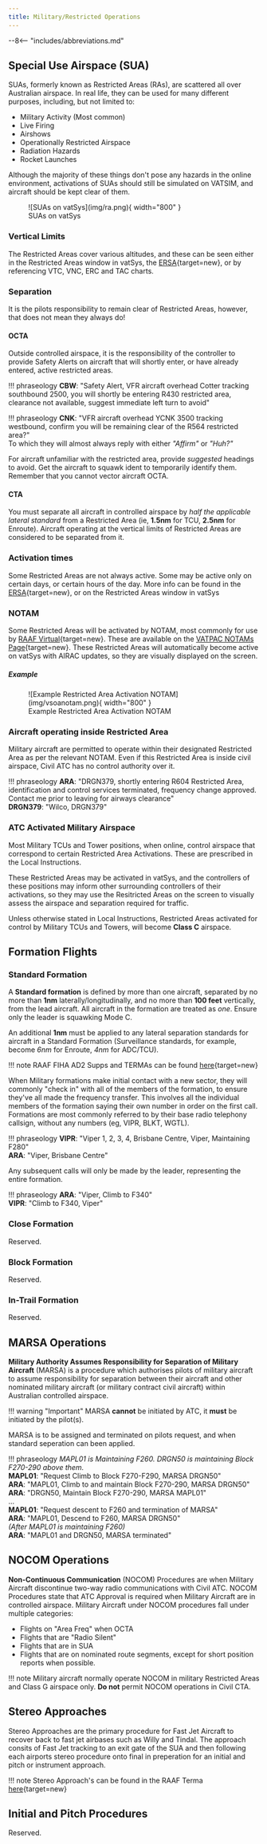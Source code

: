 ```yaml
---
title: Military/Restricted Operations
---
```


--8<-- "includes/abbreviations.md"

## Special Use Airspace (SUA)
SUAs, formerly known as Restricted Areas (RAs), are scattered all over Australian airspace. In real life, they can be used for many different purposes, including, but not limited to:

- Military Activity (Most common)
- Live Firing
- Airshows
- Operationally Restricted Airspace
- Radiation Hazards
- Rocket Launches

Although the majority of these things don't pose any hazards in the online environment, activations of SUAs should still be simulated on VATSIM, and aircraft should be kept clear of them.

<figure markdown>
![SUAs on vatSys](img/ra.png){ width="800" }
  <figcaption>SUAs on vatSys</figcaption>
</figure>

### Vertical Limits
The Restricted Areas cover various altitudes, and these can be seen either in the Restricted Areas window in vatSys, the [ERSA](https://www.airservicesaustralia.com/aip/aip.asp){target=new}, or by referencing VTC, VNC, ERC and TAC charts.

### Separation
It is the pilots responsibility to remain clear of Restricted Areas, however, that does not mean they always do!

#### OCTA
Outside controlled airspace, it is the responsibility of the controller to provide Safety Alerts on aircraft that will shortly enter, or have already entered, active restricted areas.

!!! phraseology
    **CBW**: "Safety Alert, VFR aircraft overhead Cotter tracking southbound 2500, you will shortly be entering R430 restricted area, clearance not available, suggest immediate left turn to avoid"

!!! phraseology
    **CNK**: "VFR aircraft overhead YCNK 3500 tracking westbound, confirm you will be remaining clear of the R564 restricted area?"  
    To which they will almost always reply with either *"Affirm"* or *"Huh?"*

For aircraft unfamiliar with the restricted area, provide *suggested* headings to avoid. Get the aircraft to squawk ident to temporarily identify them. Remember that you cannot vector aircraft OCTA.

#### CTA
You must separate all aircraft in controlled airspace by *half the applicable lateral standard* from a Restricted Area (ie, **1.5nm** for TCU, **2.5nm** for Enroute). Aircraft operating at the vertical limits of Restricted Areas are considered to be separated from it.

### Activation times
Some Restricted Areas are not always active. Some may be active only on certain days, or certain hours of the day. More info can be found in the [ERSA](https://www.airservicesaustralia.com/aip/aip.asp){target=new}, or on the Restricted Areas window in vatSys

### NOTAM
Some Restricted Areas will be activated by NOTAM, most commonly for use by [RAAF Virtual](https://www.raafvirtual.org/){target=new}. These are available on the [VATPAC NOTAMs Page](https://vatpac.org/publications/notam){target=new}. These Restricted Areas will automatically become active on vatSys with AIRAC updates, so they are visually displayed on the screen.

##### Example
<figure markdown>
![Example Restricted Area Activation NOTAM](img/vsoanotam.png){ width="800" }
  <figcaption>Example Restricted Area Activation NOTAM</figcaption>
</figure>

### Aircraft operating inside Restricted Area
Military aircraft are permitted to operate within their designated Restricted Area as per the relevant NOTAM. Even if this Restricted Area is inside civil airspace, Civil ATC has no control authority over it.

!!! phraseology
    **ARA**: "DRGN379, shortly entering R604 Restricted Area, identification and control services terminated, frequency change approved. Contact me prior to leaving for airways clearance"  
    **DRGN379**: "Wilco, DRGN379"  

### ATC Activated Military Airspace
Most Military TCUs and Tower positions, when online, control airspace that correspond to certain Restricted Area Activations. These are prescribed in the Local Instructions.

These Restricted Areas may be activated in vatSys, and the controllers of these positions may inform other surrounding controllers of their activations, so they may use the Resitricted Areas on the screen to visually assess the airspace and separation required for traffic.

Unless otherwise stated in Local Instructions, Restricted Areas activated for control by Military TCUs and Towers, will become **Class C** airspace.

## Formation Flights
### Standard Formation
A **Standard formation** is defined by more than one aircraft, separated by no more than **1nm** laterally/longitudinally, and no more than **100 feet** vertically, from the lead aircraft. All aircraft in the formation are treated as *one*. Ensure only the leader is squawking Mode C.

An additional **1nm** must be applied to any lateral separation standards for aircraft in a Standard Formation (Surveillance standards, for example, become *6nm* for Enroute, *4nm* for ADC/TCU).

!!! note
    RAAF FIHA AD2 Supps and TERMAs can be found [here](https://ais-af.airforce.gov.au/australian-aip){target=new}

When Military formations make initial contact with a new sector, they will commonly "check in" with all of the members of the formation, to ensure they've all made the frequency transfer. This involves all the individual members of the formation saying their own number in order on the first call. Formations are most commonly referred to by their base radio telephony callsign, without any numbers (eg, VIPR, BLKT, WGTL).

!!! phraseology
    **VIPR**: "Viper 1, 2, 3, 4, Brisbane Centre, Viper, Maintaining F280"  
    **ARA**:  "Viper, Brisbane Centre" 

Any subsequent calls will only be made by the leader, representing the entire formation.

!!! phraseology
    **ARA**: "Viper, Climb to F340"  
    **VIPR**:  "Climb to F340, Viper" 

### Close Formation
Reserved.

### Block Formation
Reserved.

### In-Trail Formation
Reserved.

## MARSA Operations
**Military Authority Assumes Responsibility for Separation of Military Aircraft** (MARSA) is a procedure which authorises pilots of military aircraft to assume responsibility for separation between their aircraft and other nominated military aircraft (or military contract civil aircraft) within Australian controlled airspace. 

!!! warning "Important"
    MARSA **cannot** be initiated by ATC, it **must** be initiated by the pilot(s).

MARSA is to be assigned and terminated on pilots request, and when standard seperation can been applied.

!!! phraseology
    *MAPL01 is Maintaining F260. DRGN50 is maintaining Block F270-290 above them.*  
    **MAPL01**: "Request Climb to Block F270-F290, MARSA DRGN50"  
    **ARA**: "MAPL01, Climb to and maintain Block F270-290, MARSA DRGN50"  
    **ARA**: "DRGN50, Maintain Block F270-290, MARSA MAPL01"  
    ...  
    **MAPL01**: "Request descent to F260 and termination of MARSA"  
    **ARA**: "MAPL01, Descend to F260, MARSA DRGN50"  
    *(After MAPL01 is maintaining F260)*  
    **ARA**: "MAPL01 and DRGN50, MARSA terminated"

## NOCOM Operations
**Non-Continuous Communication** (NOCOM) Procedures are when Military Aircraft discontinue two-way radio communications with Civil ATC. NOCOM Procedures state that ATC Approval is required when Military Aircraft are in controlled airspace. Military Aircraft under NOCOM procedures fall under multiple categories:

- Flights on "Area Freq" when OCTA
- Flights that are "Radio Silent"
- Flights that are in SUA
- Flights that are on nominated route segments, except for short position reports when possible.

!!! note
    Military aircraft normally operate NOCOM in military Restricted Areas and Class G airspace only. **Do not** permit NOCOM operations in Civil CTA.

## Stereo Approaches
Stereo Approaches are the primary procedure for Fast Jet Aircraft to recover back to fast jet airbases such as Willy and Tindal. The approach consits of Fast Jet tracking to an exit gate of the SUA and then following each airports stereo procedure onto final in preperation for an initial and pitch or instrument approach.

!!! note
    Stereo Approach's can be found in the RAAF Terma [here](https://ais-af.airforce.gov.au/australian-aip){target=new}

## Initial and Pitch Procedures
Reserved.
